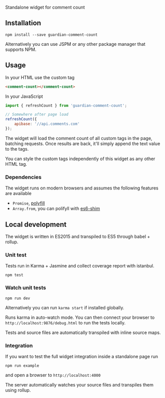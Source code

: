 Standalone widget for comment count

## Installation

```
npm install --save guardian-comment-count
```

Alternatively you can use JSPM or any other package manager that supports NPM.



## Usage

In your HTML use the custom tag

```html
<comment-count></comment-count>
```

In your JavaScript

```js
import { refreshCount } from 'guardian-comment-count';

// Somewhere after page load
refreshCount({
    apibase: '//api.comments.com'
});
```

The widget will load the comment count of all custom tags in the page, batching requests. Once results are back, it'll simply append the text value to the tags.

You can style the custom tags independently of this widget as any other HTML tag.

### Dependencies

The widget runs on modern browsers and assumes the following features are available

* `Promise`, [polyfill](https://github.com/taylorhakes/promise-polyfill)
* `Array.from`, you can polifyll with [es6-shim](https://github.com/paulmillr/es6-shim)



## Local development

The widget is written in ES2015 and transpiled to ES5 through babel + rollup.

### Unit test

Tests run in Karma + Jasmine and collect coverage report with istanbul.

```
npm test
```

### Watch unit tests

```
npm run dev
```

Alternatively you can run `karma start` if installed globally.

Runs karma in auto-watch mode. You can then connect your browser to `http://localhost:9876/debug.html` to run the tests locally.

Tests and source files are automatically transpiled with inline source maps.

### Integration

If you want to test the full widget integration inside a standalone page run

```
npm run example
```

and open a browser to `http://localhost:4000`

The server automatically watches your source files and transpiles them using rollup.
